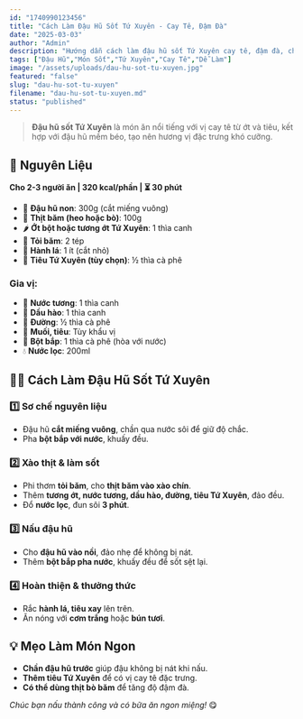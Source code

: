 ```yaml
---
id: "1740990123456"
title: "Cách Làm Đậu Hũ Sốt Tứ Xuyên - Cay Tê, Đậm Đà"
date: "2025-03-03"
author: "Admin"
description: "Hướng dẫn cách làm đậu hũ sốt Tứ Xuyên cay tê, đậm đà, chuẩn vị Trung Hoa, ăn kèm cơm trắng cực ngon."
tags: ["Đậu Hũ","Món Sốt","Tứ Xuyên","Cay Tê","Dễ Làm"]
image: "/assets/uploads/dau-hu-sot-tu-xuyen.jpg"
featured: "false"
slug: "dau-hu-sot-tu-xuyen"
filename: "dau-hu-sot-tu-xuyen.md"
status: "published"
---
```

> **Đậu hũ sốt Tứ Xuyên** là món ăn nổi tiếng với vị cay tê từ ớt và tiêu, kết hợp với đậu hũ mềm béo, tạo nên hương vị đặc trưng khó cưỡng.

## 🛒 **Nguyên Liệu**  
**Cho 2-3 người ăn | 320 kcal/phần | ⏳ 30 phút**  

- 🥢 **Đậu hũ non**: 300g (cắt miếng vuông)  
- 🥩 **Thịt băm (heo hoặc bò)**: 100g  
- 🌶️ **Ớt bột hoặc tương ớt Tứ Xuyên**: 1 thìa canh  
- 🧄 **Tỏi băm**: 2 tép  
- 🧅 **Hành lá**: 1 ít (cắt nhỏ)  
- 🌿 **Tiêu Tứ Xuyên (tùy chọn)**: ½ thìa cà phê  

### Gia vị:  
- 🥄 **Nước tương**: 1 thìa canh  
- 🥢 **Dầu hào**: 1 thìa canh  
- 🍯 **Đường**: ½ thìa cà phê  
- 🧂 **Muối, tiêu**: Tùy khẩu vị  
- 🥄 **Bột bắp**: 1 thìa cà phê (hòa với nước)  
- 💧 **Nước lọc**: 200ml  

## 👩‍🍳 **Cách Làm Đậu Hũ Sốt Tứ Xuyên**  

### 1️⃣ **Sơ chế nguyên liệu**  
- Đậu hũ **cắt miếng vuông**, chần qua nước sôi để giữ độ chắc.  
- Pha **bột bắp với nước**, khuấy đều.  

### 2️⃣ **Xào thịt & làm sốt**  
- Phi thơm **tỏi băm**, cho **thịt băm vào xào chín**.  
- Thêm **tương ớt, nước tương, dầu hào, đường, tiêu Tứ Xuyên**, đảo đều.  
- Đổ **nước lọc**, đun sôi **3 phút**.  

### 3️⃣ **Nấu đậu hũ**  
- Cho **đậu hũ vào nồi**, đảo nhẹ để không bị nát.  
- Thêm **bột bắp pha nước**, khuấy đều để sốt sệt lại.  

### 4️⃣ **Hoàn thiện & thưởng thức**  
- Rắc **hành lá, tiêu xay** lên trên.  
- Ăn nóng với **cơm trắng** hoặc **bún tươi**.  

## 💡 **Mẹo Làm Món Ngon**  
- **Chần đậu hũ trước** giúp đậu không bị nát khi nấu.  
- **Thêm tiêu Tứ Xuyên** để có vị cay tê đặc trưng.  
- **Có thể dùng thịt bò băm** để tăng độ đậm đà.  

*Chúc bạn nấu thành công và có bữa ăn ngon miệng!* 😋